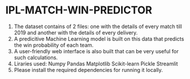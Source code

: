 # IPL-MATCH-WIN-PREDICTOR

1. The dataset contains of 2 files: one with the details of every match till 2019 and another with the details of every delivery.
2. A predicitive Machine Learning model is built on this data that predicts the win probability of each team.
3. A user-friendly web interface is also built that can be very useful for such calculations.
4. Liraries used:
        Numpy
        Pandas
        Matplotlib
        Scikit-learn
        Pickle
        Streamlit
5. Please install the required dependencies for running it locally.